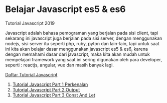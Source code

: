 # Belajar Javascript es5  & es6

Tutorial Javascript 2019

Javascript adalah bahasa pemograman yang berjalan pada sisi client, tapi sekarang ini javascript juga berjalan pada sisi server, dengan menggunakan nodejs, sisi server itu seperti php, ruby, pyton dan lain-lain, tapi untuk saat ini kita akan belajar dasar menggunakan javascript es5 & es6, karena dengan memahami dasar dari javascript, maka kita akan mudah untuk mempelajari framework yang saat ini sering digunakan oleh para developer, seperti : reactjs, angular, vue dan masih banyak lagi. 

[Daftar Tutorial Javascript ](https://www.bewoksatukosong.com/2019/07/belajar-javascript-fundamental-modern-es5-es6-2019.html)
1. [Tutorial Javascript Part 1 Perkenalan ](https://www.bewoksatukosong.com/2019/07/belajar-javascript-es5-es6-part-1-pengenalan.html)
2. [Tutorial Javascript Part 2 Output ](https://www.bewoksatukosong.com/2019/08/belajar-javascript-es5-dan-es6-part-2-alert-innerhtml-consolelog.html)
3. [Tutorial Javascript Part 3 Const And Let ](https://www.bewoksatukosong.com/2019/08/belajar-javascript-es5-dan-es6-part-3-variabel-const-let.html)
